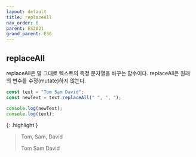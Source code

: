 ```yaml
---
layout: default
title: replaceAll
nav_order: 6
parent: ES2021
grand_parent: ES6
---
```


## replaceAll

replaceAll은 말 그대로 텍스트의 특정 문자열을 바꾸는 함수이다. replaceAll은 원래의 변수를 수정(mutate)하지 않는다.

```js
const text = "Tom Sam David";
const newText = text.replaceAll(" ", ", ");

console.log(newText);
console.log(text);
```

{: .highlight }

> Tom, Sam, David
>
> Tom Sam David
